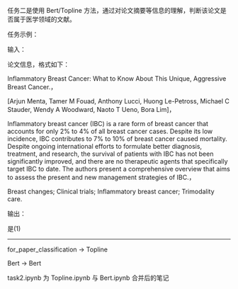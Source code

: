 任务二是使用 Bert/Topline 方法，通过对论文摘要等信息的理解，判断该论文是否属于医学领域的文献。

任务示例：

输入：

论文信息，格式如下：

Inflammatory Breast Cancer: What to Know About This Unique, Aggressive Breast Cancer.，

[Arjun Menta, Tamer M Fouad, Anthony Lucci, Huong Le-Petross, Michael C Stauder, Wendy A Woodward, Naoto T Ueno, Bora Lim]，

Inflammatory breast cancer (IBC) is a rare form of breast cancer that accounts for only 2% to 4% of all breast cancer cases. Despite its low incidence, IBC contributes to 7% to 10% of breast cancer caused mortality. Despite ongoing international efforts to formulate better diagnosis, treatment, and research, the survival of patients with IBC has not been significantly improved, and there are no therapeutic agents that specifically target IBC to date. The authors present a comprehensive overview that aims to assess the present and new management strategies of IBC.，

Breast changes; Clinical trials; Inflammatory breast cancer; Trimodality care.

输出：

是(1)

-------------------------------------------------------------------------------------------------------------------------------------------------------------------------------------------

for_paper_classification -> Topline

Bert -> Bert

task2.ipynb 为 Topline.ipynb 与 Bert.ipynb 合并后的笔记
